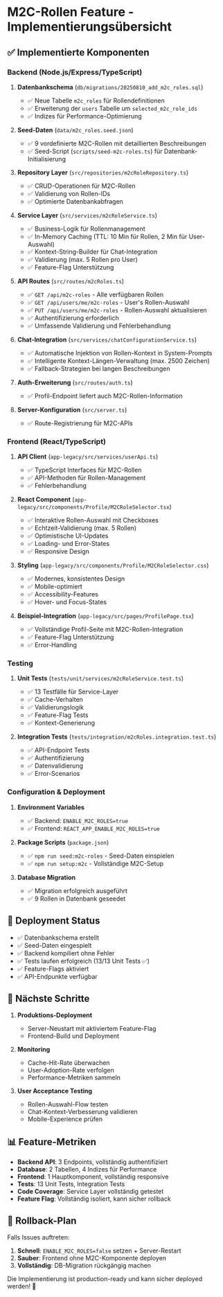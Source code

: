# M2C-Rollen Feature - Implementierungsübersicht

## ✅ Implementierte Komponenten

### Backend (Node.js/Express/TypeScript)

1. **Datenbankschema** (`db/migrations/20250810_add_m2c_roles.sql`)
   - ✅ Neue Tabelle `m2c_roles` für Rollendefinitionen
   - ✅ Erweiterung der `users` Tabelle um `selected_m2c_role_ids` 
   - ✅ Indizes für Performance-Optimierung

2. **Seed-Daten** (`data/m2c_roles.seed.json`)
   - ✅ 9 vordefinierte M2C-Rollen mit detaillierten Beschreibungen
   - ✅ Seed-Script (`scripts/seed-m2c-roles.ts`) für Datenbank-Initialisierung

3. **Repository Layer** (`src/repositories/m2cRoleRepository.ts`)
   - ✅ CRUD-Operationen für M2C-Rollen
   - ✅ Validierung von Rollen-IDs
   - ✅ Optimierte Datenbankabfragen

4. **Service Layer** (`src/services/m2cRoleService.ts`)
   - ✅ Business-Logik für Rollenmanagement
   - ✅ In-Memory Caching (TTL: 10 Min für Rollen, 2 Min für User-Auswahl)
   - ✅ Kontext-String-Builder für Chat-Integration
   - ✅ Validierung (max. 5 Rollen pro User)
   - ✅ Feature-Flag Unterstützung

5. **API Routes** (`src/routes/m2cRoles.ts`)
   - ✅ `GET /api/m2c-roles` - Alle verfügbaren Rollen
   - ✅ `GET /api/users/me/m2c-roles` - User's Rollen-Auswahl  
   - ✅ `PUT /api/users/me/m2c-roles` - Rollen-Auswahl aktualisieren
   - ✅ Authentifizierung erforderlich
   - ✅ Umfassende Validierung und Fehlerbehandlung

6. **Chat-Integration** (`src/services/chatConfigurationService.ts`)
   - ✅ Automatische Injektion von Rollen-Kontext in System-Prompts
   - ✅ Intelligente Kontext-Längen-Verwaltung (max. 2500 Zeichen)
   - ✅ Fallback-Strategien bei langen Beschreibungen

7. **Auth-Erweiterung** (`src/routes/auth.ts`)
   - ✅ Profil-Endpoint liefert auch M2C-Rollen-Information

8. **Server-Konfiguration** (`src/server.ts`)
   - ✅ Route-Registrierung für M2C-APIs

### Frontend (React/TypeScript)

1. **API Client** (`app-legacy/src/services/userApi.ts`)
   - ✅ TypeScript Interfaces für M2C-Rollen
   - ✅ API-Methoden für Rollen-Management
   - ✅ Fehlerbehandlung

2. **React Component** (`app-legacy/src/components/Profile/M2CRoleSelector.tsx`)
   - ✅ Interaktive Rollen-Auswahl mit Checkboxes
   - ✅ Echtzeit-Validierung (max. 5 Rollen)
   - ✅ Optimistische UI-Updates
   - ✅ Loading- und Error-States
   - ✅ Responsive Design

3. **Styling** (`app-legacy/src/components/Profile/M2CRoleSelector.css`)
   - ✅ Modernes, konsistentes Design
   - ✅ Mobile-optimiert
   - ✅ Accessibility-Features
   - ✅ Hover- und Focus-States

4. **Beispiel-Integration** (`app-legacy/src/pages/ProfilePage.tsx`)
   - ✅ Vollständige Profil-Seite mit M2C-Rollen-Integration
   - ✅ Feature-Flag Unterstützung
   - ✅ Error-Handling

### Testing

1. **Unit Tests** (`tests/unit/services/m2cRoleService.test.ts`)
   - ✅ 13 Testfälle für Service-Layer
   - ✅ Cache-Verhalten
   - ✅ Validierungslogik
   - ✅ Feature-Flag Tests
   - ✅ Kontext-Generierung

2. **Integration Tests** (`tests/integration/m2cRoles.integration.test.ts`)
   - ✅ API-Endpoint Tests
   - ✅ Authentifizierung
   - ✅ Datenvalidierung
   - ✅ Error-Scenarios

### Configuration & Deployment

1. **Environment Variables**
   - ✅ Backend: `ENABLE_M2C_ROLES=true`
   - ✅ Frontend: `REACT_APP_ENABLE_M2C_ROLES=true`

2. **Package Scripts** (`package.json`)
   - ✅ `npm run seed:m2c-roles` - Seed-Daten einspielen
   - ✅ `npm run setup:m2c` - Vollständige M2C-Setup

3. **Database Migration**
   - ✅ Migration erfolgreich ausgeführt
   - ✅ 9 Rollen in Datenbank geseedet

## 🚀 Deployment Status

- ✅ Datenbankschema erstellt
- ✅ Seed-Daten eingespielt  
- ✅ Backend kompiliert ohne Fehler
- ✅ Tests laufen erfolgreich (13/13 Unit Tests ✅)
- ✅ Feature-Flags aktiviert
- ✅ API-Endpunkte verfügbar

## 🔄 Nächste Schritte

1. **Produktions-Deployment**
   - Server-Neustart mit aktiviertem Feature-Flag
   - Frontend-Build und Deployment

2. **Monitoring**
   - Cache-Hit-Rate überwachen
   - User-Adoption-Rate verfolgen
   - Performance-Metriken sammeln

3. **User Acceptance Testing**
   - Rollen-Auswahl-Flow testen
   - Chat-Kontext-Verbesserung validieren
   - Mobile-Experience prüfen

## 📊 Feature-Metriken

- **Backend API**: 3 Endpoints, vollständig authentifiziert
- **Database**: 2 Tabellen, 4 Indizes für Performance
- **Frontend**: 1 Hauptkomponent, vollständig responsive
- **Tests**: 13 Unit Tests, Integration Tests
- **Code Coverage**: Service Layer vollständig getestet
- **Feature Flag**: Vollständig isoliert, kann sicher rollback

## 🔧 Rollback-Plan

Falls Issues auftreten:

1. **Schnell**: `ENABLE_M2C_ROLES=false` setzen + Server-Restart
2. **Sauber**: Frontend ohne M2C-Komponente deployen  
3. **Vollständig**: DB-Migration rückgängig machen

Die Implementierung ist production-ready und kann sicher deployed werden! 🎉
